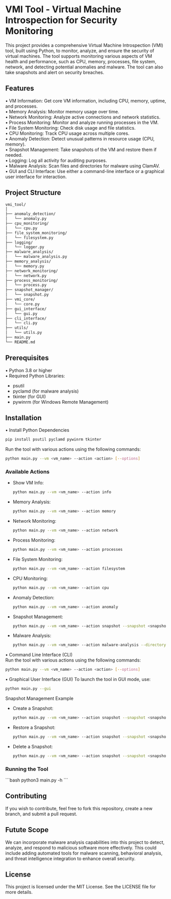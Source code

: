 <h1>VMI Tool - Virtual Machine Introspection for Security Monitoring</h1>
This project provides a comprehensive Virtual Machine Introspection (VMI) tool, built using Python, to monitor, analyze, and ensure the security of virtual machines. The tool supports monitoring various aspects of VM health and performance, such as CPU, memory, processes, file system, network, and detecting potential anomalies and malware. The tool can also take snapshots and alert on security breaches.

<h2>Features</h2>

•	VM Information: Get core VM information, including CPU, memory, uptime, and processes.<br>
•	Memory Analysis: Monitor memory usage over time.<br>
•	Network Monitoring: Analyze active connections and network statistics.<br>
•	Process Monitoring: Monitor and analyze running processes in the VM.<br>
•	File System Monitoring: Check disk usage and file statistics.<br>
•	CPU Monitoring: Track CPU usage across multiple cores.<br>
•	Anomaly Detection: Detect unusual patterns in resource usage (CPU, memory).<br>
•	Snapshot Management: Take snapshots of the VM and restore them if needed.<br>
•	Logging: Log all activity for auditing purposes.<br>
•	Malware Analysis: Scan files and directories for malware using ClamAV.<br>
•	GUI and CLI Interface: Use either a command-line interface or a graphical user interface for interaction.<br>

<h2>Project Structure</h2>

```bash
vmi_tool/
│
├── anomaly_detection/
│   └── anomaly.py
├── cpu_monitoring/
│   └── cpu.py
├── file_system_monitoring/
│   └── filesystem.py
├── logging/
│   └── logger.py
├── malware_analysis/
│   └── malware_analysis.py
├── memory_analysis/
│   └── memory.py
├── network_monitoring/
│   └── network.py
├── process_monitoring/
│   └── process.py
├── snapshot_manager/
│   └── snapshot.py
├── vmi_core/
│   └── core.py
├── gui_interface/
│   └── gui.py
├── cli_interface/
│   └── cli.py
├── utils/
│   └── utils.py
├── main.py
└── README.md
```

<h2>Prerequisites</h2>

•	Python 3.8 or higher <br>
•	Required Python Libraries:
-	psutil
-	pyclamd (for malware analysis)
-	tkinter (for GUI)
-	pywinrm (for Windows Remote Management)

<h2>Installation</h2>

• Install Python Dependencies
```bash
pip install psutil pyclamd pywinrm tkinter
```
Run the tool with various actions using the following commands:
```bash
python main.py --vm <vm_name> --action <action> [--options]
```
 <h3>Available Actions</h3>
 
- Show VM Info:
  ```bash
  python main.py --vm <vm_name> --action info
  ```
- Memory Analysis:
  ```bash
  python main.py --vm <vm_name> --action memory
  ```
- Network Monitoring:
  ```bash
  python main.py --vm <vm_name> --action network
  ```
- Process Monitoring:
  ```bash
  python main.py --vm <vm_name> --action processes
  ```
- File System Monitoring:
  ```bash
  python main.py --vm <vm_name> --action filesystem
  ```
- CPU Monitoring:
  ```bash
  python main.py --vm <vm_name> --action cpu
  ```
- Anomaly Detection:
  ```bash
  python main.py --vm <vm_name> --action anomaly
  ```
- Snapshot Management:
  ```bash
  python main.py --vm <vm_name> --action snapshot --snapshot <snapshot_name> --operation [create|restore|delete]
  ```
- Malware Analysis:
  ```bash
  python main.py --vm <vm_name> --action malware-analysis --directory <directory_path>
  ```
• Command Line Interface (CLI) <br>
Run the tool with various actions using the following commands:
```bash
python main.py --vm <vm_name> --action <action> [--options]
```
• Graphical User Interface (GUI)
To launch the tool in GUI mode, use:
```bash
python main.py --gui
```
Snapshot Management Example

- Create a Snapshot:
  ```bash
  python main.py --vm <vm_name> --action snapshot --snapshot <snapshot_name> --operation create
  ```

- Restore a Snapshot:
  ```bash
  python main.py --vm <vm_name> --action snapshot --snapshot <snapshot_name> --operation restore
  ```

- Delete a Snapshot:
  ```bash
  python main.py --vm <vm_name> --action snapshot --snapshot <snapshot_name> --operation delete
  ```

<h3>Running the Tool</h3>
```bash
python3 main.py -h
 ```
<h2>Contributing</h2>

If you wish to contribute, feel free to fork this repository, create a new branch, and submit a pull request.

<h2>Futute Scope</h2>
We can incorporate malware analysis capabilities into this project to detect, analyze, and respond to malicious software more effectively. This could include adding automated tools for malware scanning, behavioral analysis, and threat intelligence integration to enhance overall security.

<h2>License</h2>

This project is licensed under the MIT License. See the LICENSE file for more details.



